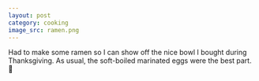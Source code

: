 ```yaml
---
layout: post
category: cooking
image_src: ramen.png
---
```


Had to make some ramen so I can show off the nice bowl I bought during Thanksgiving. 
As usual, the soft-boiled marinated eggs were the best part. 🥚
